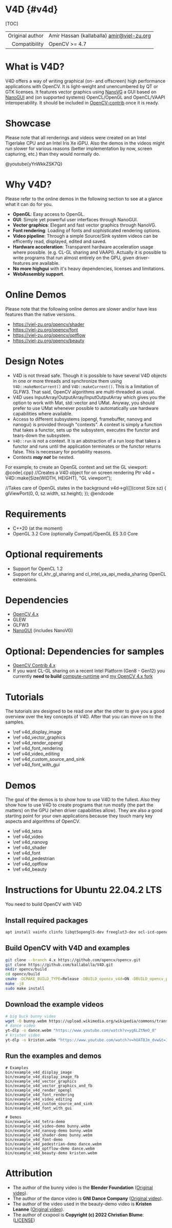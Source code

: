 # V4D {#v4d}

[TOC]

|    |    |
| -: | :- |
| Original author | Amir Hassan (kallaballa) <amir@viel-zu.org> |
| Compatibility | OpenCV >= 4.7 |

# What is V4D?
V4D offers a way of writing graphical (on- and offscreen) high performance applications with OpenCV. It is light-weight and unencumbered by QT or GTK licenses. It features vector graphics using [NanoVG](https://github.com/inniyah/nanovg) a GUI based on [NanoGUI](https://github.com/mitsuba-renderer/nanogui) and (on supported systems) OpenCL/OpenGL and OpenCL/VAAPI interoperability. It should be included in [OpenCV-contrib](https://github.com/opencv/opencv_contrib) once it is ready.

# Showcase
Please note that all renderings and videos were created on an Intel Tigerlake CPU and an Intel Iris Xe iGPU. Also the demos in the videos might run slower for various reasons (better implementation by now, screen capturing, etc.) than they would normally do.

@youtube{yYnWkkZSK7Q}

# Why V4D?
Please refer to the online demos in the following section to see at a glance what it can do for you.

* **OpenGL**: Easy access to OpenGL.
* **GUI**: Simple yet powerful user interfaces through NanoGUI.
* **Vector graphics**: Elegant and fast vector graphics through NanoVG.
* **Font rendering**: Loading of fonts and sophisticated rendering options.
* **Video pipeline**: Through a simple Source/Sink system videos can be efficently read, displayed, edited and saved.
* **Hardware acceleration**: Transparent hardware acceleration usage where possible. (e.g. CL-GL sharing and VAAPI). Actually it is possible to write programs that run almost entirely on the GPU, given driver-features are available.
* **No more highgui** with it's heavy dependencies, licenses and limitations.
* **WebAssembly support**.

# Online Demos

Please note that the following online demos are slower and/or have less features than the native versions.
* https://viel-zu.org/opencv/shader
* https://viel-zu.org/opencv/font
* https://viel-zu.org/opencv/optflow
* https://viel-zu.org/opencv/beauty

# Design Notes
* V4D is not thread safe. Though it is possible to have several V4D objects in one or more threads and synchronize them using ```V4D::makeNonCurrent()``` and ```V4D::makeCurrent()```. This is a limitation of GLFW3. That said, OpenCV algorithms are multi-threaded as usual.
* V4D uses InputArray/OutputArray/InputOutputArray which gives you the option to work with Mat, std::vector and UMat. Anyway, you should prefer to use UMat whenever possible to automatically use hardware capabilities where available.
* Access to different subsystems (opengl, framebuffer, nanovg and nanogui) is provided through "contexts". A context is simply a function that takes a functor, sets up the subsystem, executes the functor and tears-down the subsystem.
* ```V4D::run``` is not a context. It is an abstraction of a run loop that takes a functor and runs until the application terminates or the functor returns false. This is necessary for portability reasons.
* Contexts ***may not*** be nested.

For example, to create an OpenGL context and set the GL viewport:
@code{.cpp}
//Creates a V4D object for on screen rendering
Ptr<V4D> v4d = V4D::make(Size(WIDTH, HEIGHT), "GL viewport");

//Takes care of OpenGL states in the background
v4d->gl([](const Size sz) {
    glViewPort(0, 0, sz.width, sz.height);
});
@endcode

# Requirements
* C++20 (at the moment)
* OpenGL 3.2 Core (optionally Compat)/OpenGL ES 3.0 Core

# Optional requirements
* Support for OpenCL 1.2
* Support for cl_khr_gl_sharing and cl_intel_va_api_media_sharing OpenCL extensions.


# Dependencies
* [OpenCV 4.x](https://github.com/opencv/opencv)
* GLEW
* GLFW3
* [NanoGUI](https://github.com/mitsuba-renderer/nanogui) (includes NanoVG)

# Optional: Dependencies for samples
* [OpenCV Contrib 4.x](https://github.com/opencv/opencv_contrib)
* If you want CL-GL sharing on a recent Intel Platform (Gen8 - Gen12) you currently **need to build** [compute-runtime](https://github.com/intel/compute-runtime) and [my OpenCV 4.x fork](https://github.com/kallaballa/opencv/tree/GCV)

# Tutorials
The tutorials are designed to be read one after the other to give you a good overview over the key concepts of V4D. After that you can move on to the samples.

* \ref v4d_display_image
* \ref v4d_vector_graphics
* \ref v4d_render_opengl
* \ref v4d_font_rendering
* \ref v4d_video_editing
* \ref v4d_custom_source_and_sink
* \ref v4d_font_with_gui

# Demos
The goal of the demos is to show how to use V4D to the fullest. Also they show how to use V4D to create programs that run mostly (the part the matters) on the GPU (when driver capabilities allow). They are also a good starting point for your own applications because they touch many key aspects and algorithms of OpenCV.

* \ref v4d_tetra
* \ref v4d_video
* \ref v4d_nanovg
* \ref v4d_shader
* \ref v4d_font
* \ref v4d_pedestrian
* \ref v4d_optflow
* \ref v4d_beauty

# Instructions for Ubuntu 22.04.2 LTS
You need to build OpenCV with V4D

## Install required packages

```bash
apt install vainfo clinfo libqt5opengl5-dev freeglut3-dev ocl-icd-opencl-dev libavcodec-dev libavdevice-dev libavfilter-dev libavformat-dev libavutil-dev libpostproc-dev libswresample-dev libswscale-dev libglfw3-dev libstb-dev libglew-dev cmake make git-core build-essential opencl-clhpp-headers pkg-config zlib1g-dev doxygen libxinerama-dev libxcursor-dev libxi-dev libva-dev yt-dlp wget
```
## Build OpenCV with V4D and examples

```bash
git clone --branch 4.x https://github.com/opencv/opencv.git
git clone https://github.com/kallaballa/V4D.git
mkdir opencv/build
cd opencv/build
cmake -DCMAKE_BUILD_TYPE=Release -DBUILD_opencv_v4d=ON -DBUILD_opencv_python_tests=OFF -DBUILD_opencv_js_bindings_generator=OFF -DBUILD_opencv_python_bindings_generator=OFF -DBUILD_opencv_python3=OFF -DOPENCV_ENABLE_GLX=ON -DOPENCV_FFMPEG_ENABLE_LIBAVDEVICE=ON -DWITH_OPENGL=ON -DWITH_QT=ON -DWITH_FFMPEG=ON -DOPENCV_FFMPEG_SKIP_BUILD_CHECK=ON -DWITH_VA=ON -DWITH_VA_INTEL=ON -DBUILD_PERF_TESTS=OFF -DBUILD_TESTS=OFF -DBUILD_EXAMPLES=ON -DOPENCV_EXTRA_MODULES_PATH=../../V4D/modules/ ..
make -j8
sudo make install
```

## Download the example videos
```bash
# big buck bunny video
wget -O bunny.webm https://upload.wikimedia.org/wikipedia/commons/transcoded/f/f3/Big_Buck_Bunny_first_23_seconds_1080p.ogv/Big_Buck_Bunny_first_23_seconds_1080p.ogv.1080p.vp9.webm
# dance video
yt-dlp -o dance.webm "https://www.youtube.com/watch?v=yg6LZtNeO_8"
# kristen video
yt-dlp -o kristen.webm "https://www.youtube.com/watch?v=hUAT8Jm_dvw&t=11s"
```

## Run the examples and demos
```
# Examples
bin/example_v4d_display_image
bin/example_v4d_display_image_fb
bin/example_v4d_vector_graphics
bin/example_v4d_vector_graphics_and_fb
bin/example_v4d_render_opengl
bin/example_v4d_font_rendering
bin/example_v4d_video_editing
bin/example_v4d_custom_source_and_sink
bin/example_v4d_font_with_gui

# Demos
bin/example_v4d_tetra-demo
bin/example_v4d_video-demo bunny.webm
bin/example_v4d_nanovg-demo bunny.webm
bin/example_v4d_shader-demo bunny.webm
bin/example_v4d_font-demo
bin/example_v4d_pedestrian-demo dance.webm
bin/example_v4d_optflow-demo dance.webm
bin/example_v4d_beauty-demo kristen.webm

```

# Attribution
* The author of the bunny video is the **Blender Foundation** ([Original video](https://www.bigbuckbunny.org)).
* The author of the dance video is **GNI Dance Company** ([Original video](https://www.youtube.com/watch?v=yg6LZtNeO_8)).
* The author of the video used in the beauty-demo video is **Kristen Leanne** ([Original video](https://www.youtube.com/watch?v=hUAT8Jm_dvw&t=11s)).
* The author of cxxpool is **Copyright (c) 2022 Christian Blume**: ([LICENSE](https://github.com/bloomen/cxxpool/blob/master/LICENSE))
